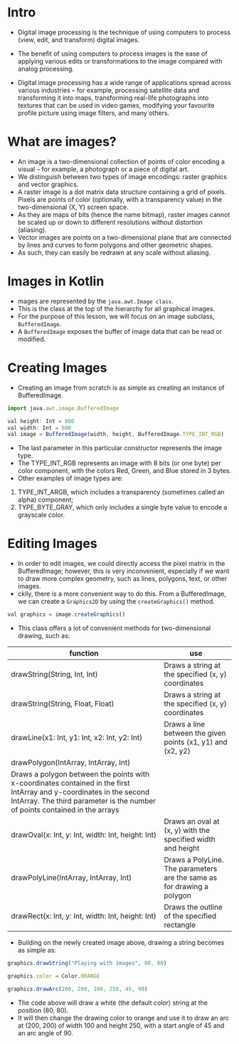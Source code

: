  # Intro
 
- Digital image processing is the technique of using computers to process (view, edit, and transform) digital images. 
- The benefit of using computers to process images is the ease of applying various edits or transformations to the image compared with analog processing.

- Digital image processing has a wide range of applications spread across various industries – for example, processing satellite data and transforming it into maps, transforming real-life photographs into textures that can be used in video games, modifying your favourite profile picture using image filters, and many others.

# What are images?
- An image is a two-dimensional collection of points of color encoding a visual – for example, a photograph or a piece of digital art. 
- We distinguish between two types of image encodings: raster graphics and vector graphics.
- A raster image is a dot matrix data structure containing a grid of pixels. Pixels are points of color (optionally, with a transparency value) in the two-dimensional (X, Y) screen space.
- As they are maps of bits (hence the name bitmap), raster images cannot be scaled up or down to different resolutions without distortion (aliasing).
- Vector images are points on a two-dimensional plane that are connected by lines and curves to form polygons and other geometric shapes. 
- As such, they can easily be redrawn at any scale without aliasing.

# Images in Kotlin
- mages are represented by the `java.awt.Image class`.
- This is the class at the top of the hierarchy for all graphical images. 
- For the purpose of this lesson, we will focus on an image subclass, `BufferedImage`.
- A `BufferedImage` exposes the buffer of image data that can be read or modified.

# Creating Images
- Creating an image from scratch is as simple as creating an instance of BufferedImage.
```js
import java.awt.image.BufferedImage 

val height: Int = 800
val width: Int = 600
val image = BufferedImage(width, height, BufferedImage.TYPE_INT_RGB)
```
- The last parameter in this particular constructor represents the image type. 
- The TYPE_INT_RGB represents an image with 8 bits (or one byte) per color component, with the colors Red, Green, and Blue stored in 3 bytes.
- Other examples of image types are:
1. TYPE_INT_ARGB, which includes a transparency (sometimes called an alpha) component;
2. TYPE_BYTE_GRAY, which only includes a single byte value to encode a grayscale color.

# Editing Images
- In order to edit images, we could directly access the pixel matrix in the BufferedImage; however, this is very inconvenient, especially if we want to draw more complex geometry, such as lines, polygons, text, or other images.
- ckily, there is a more convenient way to do this. From a BufferedImage, we can create a `Graphics2D` by using the `createGraphics()` method.
```js
val graphics = image.createGraphics()
```
- This class offers a lot of convenient methods for two-dimensional drawing, such as:

| function | use |
| ---- | ---------- |
| drawString(String, Int, Int) | Draws a string at the specified (x, y) coordinates |
| drawString(String, Float, Float) | Draws a string at the specified (x, y) coordinates |
| drawLine(x1: Int, y1: Int, x2: Int, y2: Int) | Draws a line between the given points (x1, y1) and (x2, y2) |
| drawPolygon(IntArray, IntArray, Int) | 	
Draws a polygon between the points with x-coordinates contained in the first IntArray and y-coordinates in the second IntArray. The third parameter is the number of points contained in the arrays |
| drawOval(x: Int, y: Int, width: Int, height: Int) | Draws an oval at (x, y) with the specified width and height |
| drawPolyLine(IntArray, IntArray, Int) | Draws a PolyLine. The parameters are the same as for drawing a polygon | 
| drawRect(x: Int, y: Int, width: Int, height: Int) | Draws the outline of the specified rectangle |

- Building on the newly created image above, drawing a string becomes as simple as:
```js
graphics.drawString("Playing with images", 80, 80)

graphics.color = Color.ORANGE

graphics.drawArc(200, 200, 100, 250, 45, 90)
```
- The code above will draw a white (the default color) string at the position (80, 80). 
- It will then change the drawing color to orange and use it to draw an arc at (200, 200) of width 100 and height 250, with a start angle of 45 and an arc angle of 90.






